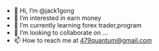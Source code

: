 - 👋 Hi, I’m @jack1gong
- 👀 I’m interested in earn money
- 🌱 I’m currently learning forex trader,program
- 💞️ I’m looking to collaborate on ...
- 📫 How to reach me at 479quantum@gmail.com

<!---
jack1gong/jack1gong is a ✨ special ✨ repository because its `README.md` (this file) appears on your GitHub profile.
You can click the Preview link to take a look at your changes.
--->
